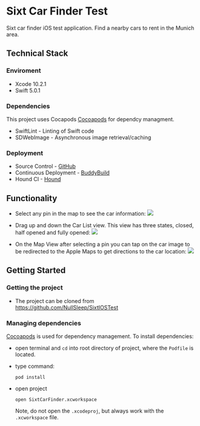 # Sixt Car Finder Test

Sixt car finder iOS test application. Find a nearby cars to rent in the Munich area.

## Technical Stack

### Enviroment
- Xcode 10.2.1
- Swift 5.0.1

### Dependencies
This project uses Cocapods [Cocoapods](https://cocoapods.org/) for dependcy managment.

- SwiftLint - Linting of Swift code
- SDWebImage - Asynchronous image retrieval/caching

### Deployment
- Source Control - [GitHub](https://github.com/)
- Continuous Deployment - [BuddyBuild](https://buddybuild.com/)
- Hound CI - [Hound](https://www.houndci.com)

## Functionality
- Select any pin in the map to see the car information:
![](Functionality/detail.gif)

- Drag up and down the Car List view. This view has three states, closed, half opened and fully opened:
![](Functionality/carList.gif)

- On the Map View after selecting a pin you can tap on the car image to be redirected to the Apple Maps to get directions to the car location:
![](Functionality/route.gif)

## Getting Started
### Getting the project
- The project can be cloned from https://github.com/NullSleep/SixtIOSTest

### Managing dependencies
[Cocoapods](https://cocoapods.org/) is used for dependency management. To install dependencies:

- open terminal and `cd` into root directory of project, where the `Podfile` is located.

- type command:

      pod install

- open project

      open SixtCarFinder.xcworkspace

     Note, do not open the `.xcodeproj`, but always work with the `.xcworkspace` file.
